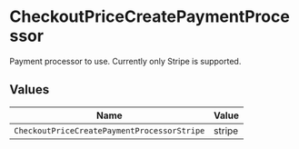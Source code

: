 # CheckoutPriceCreatePaymentProcessor

Payment processor to use. Currently only Stripe is supported.


## Values

| Name                                        | Value                                       |
| ------------------------------------------- | ------------------------------------------- |
| `CheckoutPriceCreatePaymentProcessorStripe` | stripe                                      |